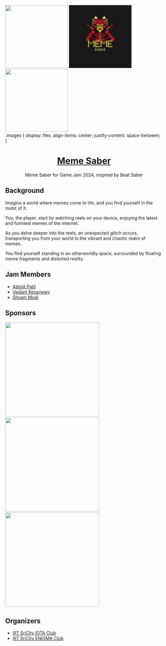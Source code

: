 <div class = "Images">
  <img src="https://github.com/InventedSarawak/Popeyies/assets/78657126/06b50897-f876-4e84-8e30-d3ef08647de8" height="200" width="200">
  <img src="https://github.com/InventedSarawak/Popeyies/blob/main/rimberio%20(2).png" height="200" width="200">
  <img src="https://github.com/InventedSarawak/Popeyies/assets/78657126/a9396b73-bb02-408d-97f5-7e20eee51318" height="200" width="200">
</div>
.images {
  display: flex;
  align-items: center;
  justify-content: space-between;
}

<h1 align="center"> <a href="">Meme Saber</a> </h1>

<p align="center">Meme Saber for Game Jam 2024, inspired by Beat Saber</p>

## Background
Imagine a world where memes come to life, and you find yourself in the midst of it.

You, the player, start by watching reels on your device, enjoying the latest and funniest memes of the internet.

As you delve deeper into the reels, an unexpected glitch occurs, transporting you from your world to the vibrant and chaotic realm of memes.

You find yourself standing in an otherworldly space, surrounded by floating meme fragments and distorted reality.

## Jam Members

- [Abhijit Patil](https://github.com/abhijit-23blaze/)
- [Vedant Kesarwani](https://github.com/InventedSarawak/)
- [Shyam Modi](https://github.com/shyxmzYU/)

## Sponsors
<img src="https://github.com/InventedSarawak/Popeyies/assets/78657126/2c4724b4-defc-4136-a8aa-e65943ecb0f1" height="300" width="300">
<img src="https://github.com/InventedSarawak/Popeyies/assets/78657126/b1ec8fd7-4426-4f2f-a985-2482a6fc71ae" height="300" width="300">
<img src="https://github.com/InventedSarawak/Popeyies/assets/78657126/9475f56b-236e-48c8-902f-a6ddae14dbf7" height="300" width="300">

## Organizers

- [IIIT SriCity IOTA Club](https://www.linkedin.com/company/iota-iiits/)
- [IIIT SriCity ENIGMA Club](https://github.com/Enigma-IIITS/)
